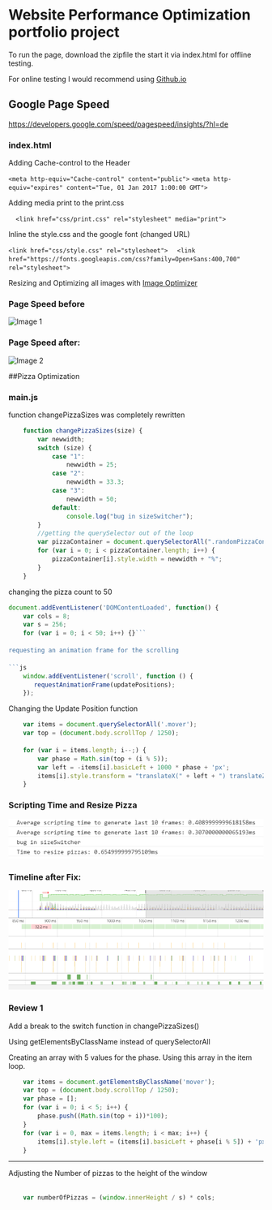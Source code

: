 # Website Performance Optimization portfolio project

To run the page, download the zipfile the start it via index.html for offline testing.

For online testing I would recommend using [Github.io](https://pages.github.com/)


## Google Page Speed

https://developers.google.com/speed/pagespeed/insights/?hl=de

### index.html

Adding Cache-control to the Header

```<meta http-equiv="Cache-control" content="public">```
```<meta http-equiv="expires" content="Tue, 01 Jan 2017 1:00:00 GMT">```

Adding media print to the print.css

```  <link href="css/print.css" rel="stylesheet" media="print">```

Inline the style.css and the google font (changed URL)

```<link href="css/style.css" rel="stylesheet">```
```  <link href="https://fonts.googleapis.com/css?family=Open+Sans:400,700" rel="stylesheet">```

Resizing and Optimizing all images with 
[Image Optimizer](http://www.imageoptimizer.net/Pages/Home.aspx/)


### Page Speed before
![Image 1](img/before.PNG)

### Page Speed after: 
![Image 2](img/after.PNG)


##Pizza Optimization

### main.js
function changePizzaSizes was completely rewritten

```js
    function changePizzaSizes(size) {
        var newwidth;
        switch (size) {
            case "1":
                newwidth = 25;
            case "2":
                newwidth = 33.3;
            case "3":
                newwidth = 50;
            default:
                console.log("bug in sizeSwitcher");
        }
        //getting the querySelector out of the loop
        var pizzaContainer = document.querySelectorAll(".randomPizzaContainer")
        for (var i = 0; i < pizzaContainer.length; i++) {
            pizzaContainer[i].style.width = newwidth + "%";
        }
    }
```


changing the pizza count to 50

```js
document.addEventListener('DOMContentLoaded', function() {
    var cols = 8;
    var s = 256;
    for (var i = 0; i < 50; i++) {}```

requesting an animation frame for the scrolling

```js
	window.addEventListener('scroll', function () {
	   requestAnimationFrame(updatePositions);
	});
```

Changing the Update Position function

```js
    var items = document.querySelectorAll('.mover');
    var top = (document.body.scrollTop / 1250);

    for (var i = items.length; i--;) {
        var phase = Math.sin(top + (i % 5));
        var left = -items[i].basicLeft + 1000 * phase + 'px';
        items[i].style.transform = "translateX(" + left + ") translateZ(0)";
    }
```

### Scripting Time and Resize Pizza
![Image 3](img/console1.PNG)

### Timeline after Fix: 
![Image 4](img/console2.PNG)



### Review 1

Add a break to the switch function in changePizzaSizes()

Using getElementsByClassName instead of querySelectorAll


Creating an array with 5 values for the phase.
Using this array in the item loop.

```js
	var items = document.getElementsByClassName('mover');
    var top = (document.body.scrollTop / 1250);
    var phase = [];
    for (var i = 0; i < 5; i++) {
        phase.push((Math.sin(top + i))*100);
    }
    for (var i = 0, max = items.length; i < max; i++) {
        items[i].style.left = (items[i].basicLeft + phase[i % 5]) + 'px';
    }
```

***

Adjusting the Number of pizzas to the height of the window

```js

	var numberOfPizzas = (window.innerHeight / s) * cols;
